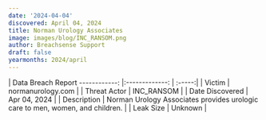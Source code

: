 ```yaml
---
date: '2024-04-04'
discovered: April 04, 2024
title: Norman Urology Associates
image: images/blog/INC_RANSOM.png
author: Breachsense Support
draft: false
yearmonths: 2024/april
---
```



| Data Breach Report
------------:     |:-------------:    | :-----:|
| Victim      | normanurology.com      | 
| Threat Actor      | INC_RANSOM      | 
| Date Discovered      | Apr 04, 2024      | 
| Description      | Norman Urology Associates provides urologic care to men, women, and children.      | 
| Leak Size      | Unknown      | 

